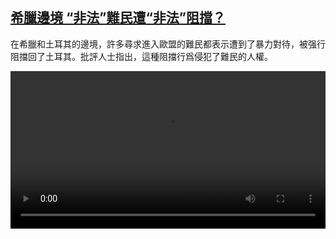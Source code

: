 <!--1594544146000-->
[希臘邊境 “非法”難民遭“非法”阻擋？](https://www.dw.com/zh/%E5%B8%8C%E8%87%98%E9%82%8A%E5%A2%83%20%E2%80%9C%E9%9D%9E%E6%B3%95%E2%80%9D%E9%9B%A3%E6%B0%91%E9%81%AD%E2%80%9C%E9%9D%9E%E6%B3%95%E2%80%9D%E9%98%BB%E6%93%8B%EF%BC%9F/a-54096839)
------

<p>在希臘和土耳其的邊境，許多尋求進入歐盟的難民都表示遭到了暴力對待，被强行阻擋回了土耳其。批評人士指出，這種阻擋行爲侵犯了難民的人權。</small></p><video src="https://tvdownloaddw-a.akamaihd.net/dwtv_video/flv/vdt_zh/2020/bchi200708_001_deportgr_04c_sd_sor.mp4" controls style="width:100%"></video>
